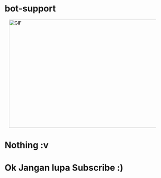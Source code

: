 # bot-support

<div class="separator"><p style="margin-left: 1em; margin-right: 1em;"><img alt="GIF" height="350" src="https://media1.tenor.com/images/068081ee5b913a47003a64f7233825fe/tenor.gif" width="598" /></p>

# Nothing :v

# Ok Jangan lupa Subscribe :)

